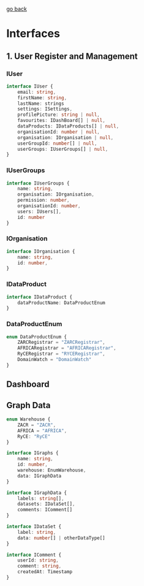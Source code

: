 [go back](readme.md)

# Interfaces

## 1. User Register and Management

### IUser

```typescript
interface IUser {
	email: string,
  	firstName: string,
	lastName: strings
	settings: ISettings,
	profilePicture: string | null,
   	favourites: IDashBoard[] | null,
   	dataProducts: IDataProducts[] | null,
   	organisationId: number | null,
   	organisation: IOrganisation | null,
   	userGroupId: number[] | null,
   	userGroups: IUserGroups[] | null,
}
```

### IUserGroups

```typescript
interface IUserGroups {
   	name: string,
   	organisation: IOrganisation,
   	permission: number,
   	organisationId: number,
   	users: IUsers[],
   	id: number
}
```

### IOrganisation

```typescript
interface IOrganisation {
	name: string,
	id: number,
}
```

### IDataProduct

```typescript
interface IDataProduct {
	dataProductName: DataProductEnum
}
```

### DataProductEnum

```typescript
enum DataProductEnum {
	ZARCRegistrar = "ZARCRegistrar",
  	AFRICARegistrar = "AFRICARegistrar",
  	RyCERegistrar = "RYCERegistrar",
  	DomainWatch = "DomainWatch"
}
```

## Dashboard

## Graph Data

```typescript
enum Warehouse {
   	ZACR = "ZACR",
   	AFRICA = "AFRICA",
   	RyCE: "RyCE"
}
```

```typescript
interface IGraphs {
   	name: string,
   	id: number,
   	warehouse: EnumWarehouse,
   	data: IGraphData
}
```

```typescript
interface IGraphData {
   	labels: string[],
   	datasets: IDataSet[],
   	comments: IComment[]
}
```

```typescript
interface IDataSet {
  	label: string,
  	data: number[] | otherDataType[]
}
```

```typescript
interface IComment {
  	userId: string,
  	comment: string,
  	createdAt: Timestamp
}
```
